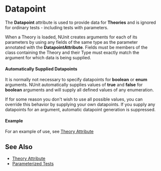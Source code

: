 # Datapoint


The **Datapoint** attribute is used
to provide data for **Theories** and is ignored for ordinary
tests - including tests with parameters.
   
When a Theory is loaded, NUnit creates arguments for each
of its parameters by using any fields of the same type
as the parameter annotated with the **DatapointAttribute**.
Fields must be members of the class containing the Theory
and their Type must exactly match the argument for which
data is being supplied.
       
#### Automatically Supplied Datapoints

It is normally not necessary to specify datapoints for 
**boolean** or **enum** arguments. 
NUnit automatically supplies values of **true** 
and **false** for **boolean** arguments and will supply all 
defined values of any enumeration.
   
If for some reason you don't wish to use all possible values, you
can override this behavior by supplying your own datapoints. If you
supply any datapoints for an argument, automatic datapoint generation 
is suppressed.
   
#### Example

For an example of use, see [Theory Attribute](theory.md)
   
## See Also

 * [Theory Attribute](theory.md)
 * [Parameterized Tests](xref:ParameterizedTests)
   
